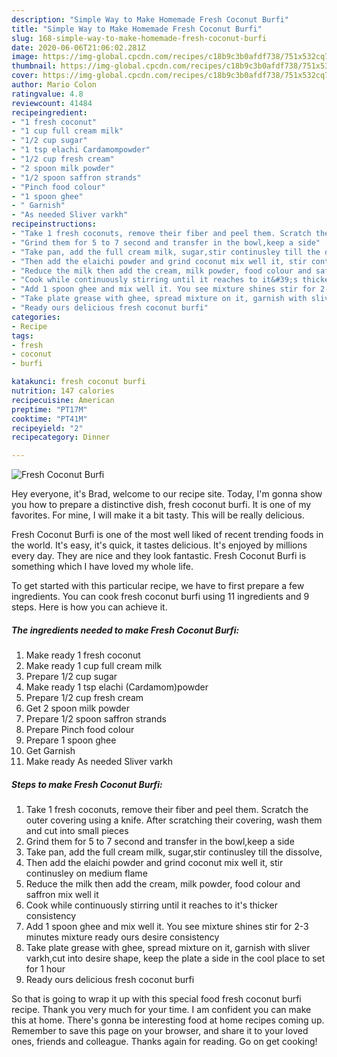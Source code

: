 ```yaml
---
description: "Simple Way to Make Homemade Fresh Coconut Burfi"
title: "Simple Way to Make Homemade Fresh Coconut Burfi"
slug: 168-simple-way-to-make-homemade-fresh-coconut-burfi
date: 2020-06-06T21:06:02.281Z
image: https://img-global.cpcdn.com/recipes/c18b9c3b0afdf738/751x532cq70/fresh-coconut-burfi-recipe-main-photo.jpg
thumbnail: https://img-global.cpcdn.com/recipes/c18b9c3b0afdf738/751x532cq70/fresh-coconut-burfi-recipe-main-photo.jpg
cover: https://img-global.cpcdn.com/recipes/c18b9c3b0afdf738/751x532cq70/fresh-coconut-burfi-recipe-main-photo.jpg
author: Mario Colon
ratingvalue: 4.8
reviewcount: 41484
recipeingredient:
- "1 fresh coconut"
- "1 cup full cream milk"
- "1/2 cup sugar"
- "1 tsp elachi Cardamompowder"
- "1/2 cup fresh cream"
- "2 spoon milk powder"
- "1/2 spoon saffron strands"
- "Pinch food colour"
- "1 spoon ghee"
- " Garnish"
- "As needed Sliver varkh"
recipeinstructions:
- "Take 1 fresh coconuts, remove their fiber and peel them. Scratch the outer covering using a knife. After scratching their covering, wash them and cut into small pieces"
- "Grind them for 5 to 7 second and transfer in the bowl,keep a side"
- "Take pan, add the full cream milk, sugar,stir continusley till the dissolve,"
- "Then add the elaichi powder and grind coconut mix well it, stir continusley on medium flame"
- "Reduce the milk then add the cream, milk powder, food colour and saffron mix well it"
- "Cook while continuously stirring until it reaches to it&#39;s thicker consistency"
- "Add 1 spoon ghee and mix well it. You see mixture shines stir for 2-3 minutes mixture ready ours desire consistency"
- "Take plate grease with ghee, spread mixture on it, garnish with sliver varkh,cut into desire shape, keep the plate a side in the cool place to set for 1 hour"
- "Ready ours delicious fresh coconut burfi"
categories:
- Recipe
tags:
- fresh
- coconut
- burfi

katakunci: fresh coconut burfi 
nutrition: 147 calories
recipecuisine: American
preptime: "PT17M"
cooktime: "PT41M"
recipeyield: "2"
recipecategory: Dinner

---
```



![Fresh Coconut Burfi](https://img-global.cpcdn.com/recipes/c18b9c3b0afdf738/751x532cq70/fresh-coconut-burfi-recipe-main-photo.jpg)

Hey everyone, it's Brad, welcome to our recipe site. Today, I'm gonna show you how to prepare a distinctive dish, fresh coconut burfi. It is one of my favorites. For mine, I will make it a bit tasty. This will be really delicious.

Fresh Coconut Burfi is one of the most well liked of recent trending foods in the world. It's easy, it's quick, it tastes delicious. It's enjoyed by millions every day. They are nice and they look fantastic. Fresh Coconut Burfi is something which I have loved my whole life.




To get started with this particular recipe, we have to first prepare a few ingredients. You can cook fresh coconut burfi using 11 ingredients and 9 steps. Here is how you can achieve it.

<!--inarticleads1-->

##### The ingredients needed to make Fresh Coconut Burfi:

1. Make ready 1 fresh coconut
1. Make ready 1 cup full cream milk
1. Prepare 1/2 cup sugar
1. Make ready 1 tsp elachi (Cardamom)powder
1. Prepare 1/2 cup fresh cream
1. Get 2 spoon milk powder
1. Prepare 1/2 spoon saffron strands
1. Prepare Pinch food colour
1. Prepare 1 spoon ghee
1. Get  Garnish
1. Make ready As needed Sliver varkh




<!--inarticleads2-->

##### Steps to make Fresh Coconut Burfi:

1. Take 1 fresh coconuts, remove their fiber and peel them. Scratch the outer covering using a knife. After scratching their covering, wash them and cut into small pieces
1. Grind them for 5 to 7 second and transfer in the bowl,keep a side
1. Take pan, add the full cream milk, sugar,stir continusley till the dissolve,
1. Then add the elaichi powder and grind coconut mix well it, stir continusley on medium flame
1. Reduce the milk then add the cream, milk powder, food colour and saffron mix well it
1. Cook while continuously stirring until it reaches to it&#39;s thicker consistency
1. Add 1 spoon ghee and mix well it. You see mixture shines stir for 2-3 minutes mixture ready ours desire consistency
1. Take plate grease with ghee, spread mixture on it, garnish with sliver varkh,cut into desire shape, keep the plate a side in the cool place to set for 1 hour
1. Ready ours delicious fresh coconut burfi




So that is going to wrap it up with this special food fresh coconut burfi recipe. Thank you very much for your time. I am confident you can make this at home. There's gonna be interesting food at home recipes coming up. Remember to save this page on your browser, and share it to your loved ones, friends and colleague. Thanks again for reading. Go on get cooking!
